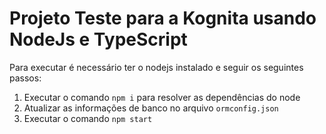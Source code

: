 # Projeto Teste para a Kognita usando NodeJs e TypeScript

Para executar é necessário ter o nodejs instalado e seguir os seguintes passos:

1. Executar o comando `npm i` para resolver as dependências do node
2. Atualizar as informações de banco no arquivo `ormconfig.json`
3. Executar o comando `npm start` 
